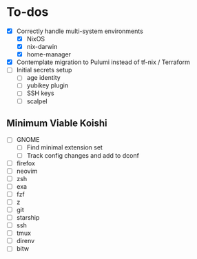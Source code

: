 # To-dos

- [x] Correctly handle multi-system environments
  - [x] NixOS
  - [x] nix-darwin
  - [x] home-manager
- [x] Contemplate migration to Pulumi instead of tf-nix / Terraform
- [ ] Initial secrets setup
  - [ ] age identity
  - [ ] yubikey plugin
  - [ ] SSH keys
  - [ ] scalpel

## Minimum Viable Koishi

- [ ] GNOME
  - [ ] Find minimal extension set
  - [ ] Track config changes and add to dconf
- [ ] firefox
- [ ] neovim
- [ ] zsh
- [ ] exa
- [ ] fzf
- [ ] z
- [ ] git
- [ ] starship
- [ ] ssh
- [ ] tmux
- [ ] direnv
- [ ] bitw

